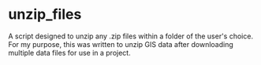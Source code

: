 # unzip_files
A script designed to unzip any .zip files within a folder of the user's choice. For my purpose, this was written to unzip GIS data after downloading multiple data files for use in a project.
